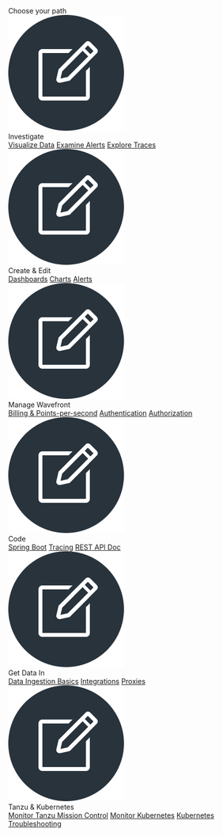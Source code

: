 <div class="hackathon-choose-path-container">
    <div class="row">
        <div class="hackathon-choose-path-card">
            <div class="section-header-h2">Choose your path</div>
        </div>
    </div>
    <div class="row hackathon-choose-path-card-wrapper">
        <div class="hackathon-choose-path-card col-md-4 col-sm-12">
            <img src="/images/hackathon_edit.png" alt="icon"/>
            <div class="hackathon-choose-path-card-title">Investigate</div>
            <div class="hackathon-choose-path-card-links">
                <a href="ui_examine_data.html">Visualize Data</a>
                <a href="alerts.html">Examine Alerts</a>
                <a href="tracing_basics.html">Explore Traces</a>
            </div>
        </div>
        <div class="hackathon-choose-path-card col-md-4 col-sm-12">
            <img src="/images/hackathon_edit.png" alt="icon"/>
            <div class="hackathon-choose-path-card-title">Create & Edit</div>
            <div class="hackathon-choose-path-card-links">
                <a href="ui_dashboards.html">Dashboards</a>
                <a href="ui_charts.html">Charts</a>
                <a href="alerts_manage.html">Alerts</a>
            </div>
        </div>
        <div class="hackathon-choose-path-card col-md-4 col-sm-12">
            <img src="/images/hackathon_edit.png" alt="icon"/>
            <div class="hackathon-choose-path-card-title">Manage Wavefront</div>
            <div class="hackathon-choose-path-card-links">
                <a href="wavefront_usage_info.html">Billing & Points-per-second</a>
                <a href="authentication.html">Authentication</a>
                <a href="authorization.html">Authorization</a>
            </div>
        </div>
    </div>
    <div class="row hackathon-choose-path-card-wrapper">
        <div class="hackathon-choose-path-card col-md-4 col-sm-12">
            <img src="/images/hackathon_edit.png" alt="icon"/>
            <div class="hackathon-choose-path-card-title">Code</div>
            <div class="hackathon-choose-path-card-links">
                <a href="wavefront_springboot.html">Spring Boot</a>
                <a href="tracing_java_tutorial.html">Tracing</a>
                <a href="wavefront_api.html">REST API Doc</a>
            </div>
        </div>
        <div class="hackathon-choose-path-card col-md-4 col-sm-12">
            <img src="/images/hackathon_edit.png" alt="icon"/>
            <div class="hackathon-choose-path-card-title">Get Data In</div>
            <div class="hackathon-choose-path-card-links">
                <a href="wavefront_data_ingestion.html">Data Ingestion Basics</a>
                <a href="integrations.html">Integrations</a>
                <a href="proxies.html">Proxies</a>
            </div>
        </div>
        <div class="hackathon-choose-path-card col-md-4 col-sm-12">
            <img src="/images/hackathon_edit.png" alt="icon"/>
            <div class="hackathon-choose-path-card-title">Tanzu & Kubernetes</div>
            <div class="hackathon-choose-path-card-links">
                <a href="integrations_tmc_howto.html">Monitor Tanzu Mission Control</a>
                <a href="wavefront_kubernetes.html">Monitor Kubernetes</a>
                <a href="wf_kubernetes_troubleshooting.html">Kubernetes Troubleshooting</a>
            </div>
        </div>
    </div>
</div>